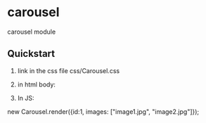# carousel
carousel module

## Quickstart

1. link in the css file css/Carousel.css

2. in html body: 

<div id ="carousel1"></div>

3. In JS: 

new Carousel.render({id:1, images: ["image1.jpg", "image2.jpg"]});

##
